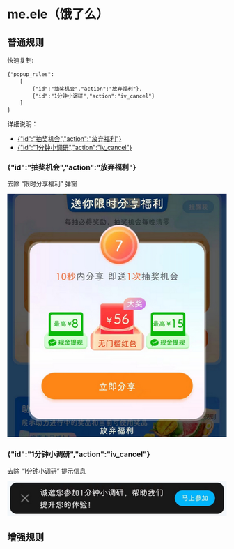 # me.ele（饿了么）

## 普通规则

快速复制:
```
{"popup_rules":
    [
        {"id":"抽奖机会","action":"放弃福利"},
        {"id":"1分钟小调研","action":"iv_cancel"}
    ]
}
```
详细说明：
- [{"id":"抽奖机会","action":"放弃福利"}](#id抽奖机会action放弃福利)
- [{"id":"1分钟小调研","action":"iv_cancel"}](#id1分钟小调研actioniv_cancel)

### {"id":"抽奖机会","action":"放弃福利"}
去除 “限时分享福利” 弹窗

![](./assets/分享福利弹窗.jpg)

### {"id":"1分钟小调研","action":"iv_cancel"}
去除 “1分钟小调研” 提示信息

![](./assets/1分钟小调研.jpg)


## 增强规则
